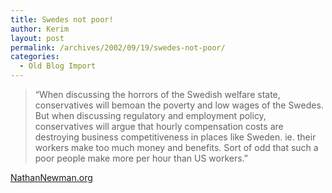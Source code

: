 ```yaml
---
title: Swedes not poor!
author: Kerim
layout: post
permalink: /archives/2002/09/19/swedes-not-poor/
categories:
  - Old Blog Import
---
```


>   &#8220;When discussing the horrors of the Swedish welfare state, conservatives will bemoan the poverty and low wages of the Swedes. But when discussing regulatory and employment policy, conservatives will argue that hourly compensation costs are destroying business competitiveness in places like Sweden. ie. their workers make too much money and benefits. Sort of odd that such a poor people make more per hour than US workers.&#8221;


<a href="http://www.nathannewman.org/log/" onclick="_gaq.push(['_trackEvent', 'outbound-article', 'http://www.nathannewman.org/log/', 'NathanNewman.org']);" >NathanNewman.org</a>

